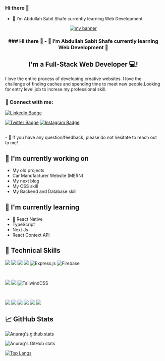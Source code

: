 ### Hi there 👋
- 🌱 I’m Abdullah Sabit Shafe currently learning Web Development 

<p align="center">
  <a href="https://www.yushi.dev/" target="_blank" rel="noreferrer"><img src="https://ibb.co/c8s75gs" alt="my banner"></a>
</p>

<h3 align="center">
### Hi there 👋
- 🌱 I’m Abdullah Sabit Shafe currently learning Web Development  👋
</h3>

<h2 align="center">
I'm a Full-Stack Web Developer 💻!
</h2> 

I love the entire process of developing creative websites. I love the challenge of finding caches and spending time to meet new people.Looking for entry level job to increse my professional skill.

### 🤝 Connect with me:

[![Linkedin Badge](https://img.shields.io/badge/-LinkedIn-0e76a8?style=flat-square&logo=Linkedin&logoColor=white)](https://www.linkedin.com/in/sabit-shafe/)
<!-- [![Website Badge](https://img.shields.io/badge/Website-3b5998?style=flat-square&logo=google-chrome&logoColor=white)](https://gkassym.netlify.app) -->
[![Twitter Badge](https://img.shields.io/badge/-Twitter-00acee?style=flat-square&logo=Twitter&logoColor=white)](https://twitter.com/abdullah_shafe)
[![Instagram Badge](https://img.shields.io/badge/-Instagram-e4405f?style=flat-square&logo=Instagram&logoColor=white)](https://www.instagram.com/shafesabit/)
<!-- [![Medium Badge](https://img.shields.io/badge/medium-%2312100E.svg?&style=for-square&logo=medium&logoColor=white)](https://gapur-kassym.medium.com/) -->
<!-- [![Telegram Badge](https://img.shields.io/badge/-Telegram-0088cc?style=flat-square&logo=Telegram&logoColor=white)]() -->

</br>
- 💬 If you have any question/feedback, please do not hesitate to reach out to me!

## 🔭 I'm currently working on

- My old projects
- Car Manufacturer Website (MERN)
- My next blog
- My CSS skill
- My Backend and Database skill

## 🌱 I'm currently learning

- 📱 React Native
- TypeScript
- Next Js
- React Context API

## 💼 Technical Skills

![](https://img.shields.io/badge/Code-React-informational?style=flat&logo=react&color=61DAFB)
![](https://img.shields.io/badge/Code-JavaScript-informational?style=flat&logo=JavaScript&color=F7DF1E)
![](https://img.shields.io/badge/Code-HTML5-informational?style=flat&logo=HTML5&color=E34F26)
![](https://img.shields.io/badge/MongoDB-%234ea94b.svg?style=for-the-badge&logo=mongodb&logoColor=white)
![Express.js](https://img.shields.io/badge/express.js-%23404d59.svg?style=for-the-badge&logo=express&logoColor=%2361DAFB)
![Firebase](https://img.shields.io/badge/firebase-%23039BE5.svg?style=for-the-badge&logo=firebase)

</br>

![](https://img.shields.io/badge/Style-Bootstrap-informational?style=flat&logo=Bootstrap&color=7952B3)
![](https://img.shields.io/badge/Style-CSS3-informational?style=flat&logo=CSS3&color=1572B6)
![TailwindCSS](https://img.shields.io/badge/tailwindcss-%2338B2AC.svg?style=for-the-badge&logo=tailwind-css&logoColor=white)


</br>

![](https://img.shields.io/badge/Tools-Figma-informational?style=flat&logo=Figma&color=F24E1E)
![](https://img.shields.io/badge/Tools-NPM-informational?style=flat&logo=NPM&color=CB3837)
![](https://img.shields.io/badge/Tools-Heroku-informational?style=flat&logo=Heroku&color=430098)
![](https://img.shields.io/badge/Tools-Netlify-informational?style=flat&logo=netlify&color=00C7B7)
![](https://img.shields.io/badge/Tools-Git-informational?style=flat&logo=Git&color=F05032)
![](https://img.shields.io/badge/Tools-GitHub-informational?style=flat&logo=GitHub&color=181717)

## 📈 GitHub Stats 

[![Anurag's github stats](https://github-readme-stats.vercel.app/api?username=Sabit-Shafe)](https://github.com/Sabit-Shafe)

![Anurag's GitHub stats](https://github-readme-stats.vercel.app/api?username=Sabit-Shafe&theme=synthwave&logo_icons=true)

[![Top Langs](https://github-readme-stats.vercel.app/api/top-langs/?username=Sabit-Shafe&layout=compact)](https://github.com/Sabit-Shafe)

<!--
**Sabit-Shafe/Sabit-Shafe** is a ✨ _special_ ✨ repository because its `README.md` (this file) appears on your GitHub profile.

Here are some ideas to get you started:

- 🔭 I’m currently working on ...
- 🌱 I’m currently learning ...
- 👯 I’m looking to collaborate on ...
- 🤔 I’m looking for help with ...
- 💬 Ask me about ...
- 📫 How to reach me: ...
- 😄 Pronouns: ...
- ⚡ Fun fact: ...
-->
